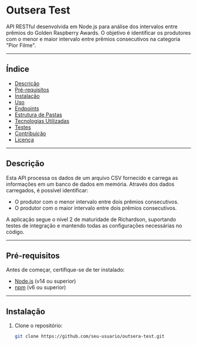 # Outsera Test

API RESTful desenvolvida em Node.js para análise dos intervalos entre prêmios do Golden Raspberry Awards. O objetivo é identificar os produtores com o menor e maior intervalo entre prêmios consecutivos na categoria "Pior Filme".

---

## **Índice**

- [Descrição](#descrição)
- [Pré-requisitos](#pré-requisitos)
- [Instalação](#instalação)
- [Uso](#uso)
- [Endpoints](#endpoints)
- [Estrutura de Pastas](#estrutura-de-pastas)
- [Tecnologias Utilizadas](#tecnologias-utilizadas)
- [Testes](#testes)
- [Contribuição](#contribuição)
- [Licença](#licença)

---

## **Descrição**

Esta API processa os dados de um arquivo CSV fornecido e carrega as informações em um banco de dados em memória. Através dos dados carregados, é possível identificar:
- O produtor com o menor intervalo entre dois prêmios consecutivos.
- O produtor com o maior intervalo entre dois prêmios consecutivos.

A aplicação segue o nível 2 de maturidade de Richardson, suportando testes de integração e mantendo todas as configurações necessárias no código.

---

## **Pré-requisitos**

Antes de começar, certifique-se de ter instalado:
- [Node.js](https://nodejs.org/) (v14 ou superior)
- [npm](https://www.npmjs.com/) (v6 ou superior)

---

## **Instalação**

1. Clone o repositório:
   ```bash
   git clone https://github.com/seu-usuario/outsera-test.git

